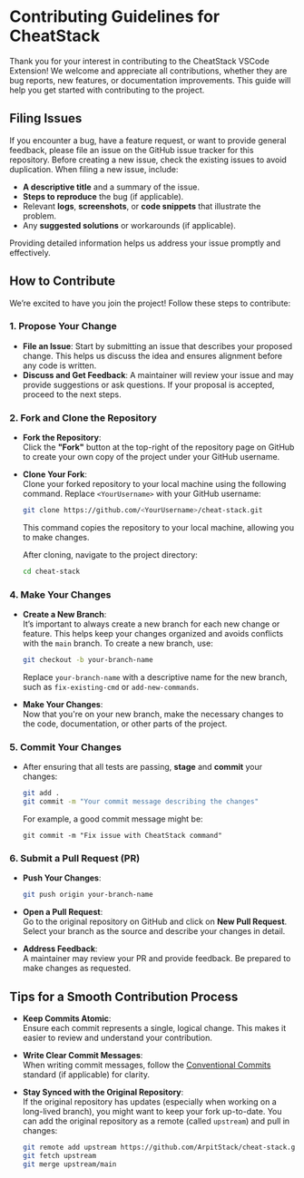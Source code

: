 # Contributing Guidelines for CheatStack

Thank you for your interest in contributing to the CheatStack VSCode Extension! We welcome and appreciate all contributions, whether they are bug reports, new features, or documentation improvements. This guide will help you get started with contributing to the project.

## Filing Issues

If you encounter a bug, have a feature request, or want to provide general feedback, please file an issue on the GitHub issue tracker for this repository. Before creating a new issue, check the existing issues to avoid duplication. When filing a new issue, include:

- **A descriptive title** and a summary of the issue.
- **Steps to reproduce** the bug (if applicable).
- Relevant **logs**, **screenshots**, or **code snippets** that illustrate the problem.
- Any **suggested solutions** or workarounds (if applicable).

Providing detailed information helps us address your issue promptly and effectively.

## How to Contribute

We’re excited to have you join the project! Follow these steps to contribute:

### 1. Propose Your Change
   - **File an Issue**: Start by submitting an issue that describes your proposed change. This helps us discuss the idea and ensures alignment before any code is written.
   - **Discuss and Get Feedback**: A maintainer will review your issue and may provide suggestions or ask questions. If your proposal is accepted, proceed to the next steps.

### 2. Fork and Clone the Repository
   - **Fork the Repository**:  
     Click the **"Fork"** button at the top-right of the repository page on GitHub to create your own copy of the project under your GitHub username.
     
   - **Clone Your Fork**:  
     Clone your forked repository to your local machine using the following command. Replace `<YourUsername>` with your GitHub username:
     ```bash
     git clone https://github.com/<YourUsername>/cheat-stack.git
     ```
     This command copies the repository to your local machine, allowing you to make changes.
     
     After cloning, navigate to the project directory:
     ```bash
     cd cheat-stack
     ```

### 4. Make Your Changes
   - **Create a New Branch**:  
     It’s important to always create a new branch for each new change or feature. This helps keep your changes organized and avoids conflicts with the `main` branch. To create a new branch, use:
     ```bash
     git checkout -b your-branch-name
     ```
     Replace `your-branch-name` with a descriptive name for the new branch, such as `fix-existing-cmd` or `add-new-commands`.

   - **Make Your Changes**:  
     Now that you're on your new branch, make the necessary changes to the code, documentation, or other parts of the project. 

### 5. Commit Your Changes
   - After ensuring that all tests are passing, **stage** and **commit** your changes:
     ```bash
     git add .
     git commit -m "Your commit message describing the changes"
     ```

     For example, a good commit message might be:
     ```
     git commit -m "Fix issue with CheatStack command"
     ```

### 6. Submit a Pull Request (PR)
   - **Push Your Changes**:
     ```bash
     git push origin your-branch-name
     ```
     
   - **Open a Pull Request**:  
     Go to the original repository on GitHub and click on **New Pull Request**. Select your branch as the source and describe your changes in detail.
   - **Address Feedback**:  
     A maintainer may review your PR and provide feedback. Be prepared to make changes as requested.

## Tips for a Smooth Contribution Process

- **Keep Commits Atomic**:  
   Ensure each commit represents a single, logical change. This makes it easier to review and understand your contribution.

- **Write Clear Commit Messages**:  
   When writing commit messages, follow the [Conventional Commits](https://www.conventionalcommits.org/) standard (if applicable) for clarity.

- **Stay Synced with the Original Repository**:  
   If the original repository has updates (especially when working on a long-lived branch), you might want to keep your fork up-to-date. You can add the original repository as a remote (called `upstream`) and pull in changes:
   ```bash
   git remote add upstream https://github.com/ArpitStack/cheat-stack.git
   git fetch upstream
   git merge upstream/main
